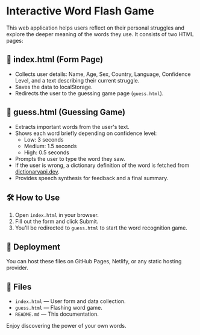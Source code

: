 
# Interactive Word Flash Game

This web application helps users reflect on their personal struggles and explore the deeper meaning of the words they use. It consists of two HTML pages:

## 🔹 index.html (Form Page)
- Collects user details: Name, Age, Sex, Country, Language, Confidence Level, and a text describing their current struggle.
- Saves the data to localStorage.
- Redirects the user to the guessing game page (`guess.html`).

## 🔹 guess.html (Guessing Game)
- Extracts important words from the user's text.
- Shows each word briefly depending on confidence level:
  - Low: 3 seconds
  - Medium: 1.5 seconds
  - High: 0.5 seconds
- Prompts the user to type the word they saw.
- If the user is wrong, a dictionary definition of the word is fetched from [dictionaryapi.dev](https://dictionaryapi.dev).
- Provides speech synthesis for feedback and a final summary.

## 🛠 How to Use
1. Open `index.html` in your browser.
2. Fill out the form and click Submit.
3. You'll be redirected to `guess.html` to start the word recognition game.

## 🚀 Deployment
You can host these files on GitHub Pages, Netlify, or any static hosting provider.

## 📁 Files
- `index.html` — User form and data collection.
- `guess.html` — Flashing word game.
- `README.md` — This documentation.

Enjoy discovering the power of your own words.
